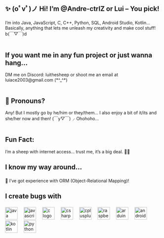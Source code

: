 <h2 align="left">✨ (oﾟvﾟ)ノ Hi! I’m @Andre-ctrlZ or Lui – You pick! </h2>

###

<p align="left"> I’m into Java, JavaScript, C, C++, Python, SQL, Android Studio, Kotlin... Basically, anything that lets me unleash my creativity and make cool stuff! b(￣▽￣)d<br><br> <h2 align-"left">If you want me in any fun project or just wanna hang...</h2> DM me on Discord: luithesheep or shoot me an email at luiace2003@gmail.com (*^_^*)<br><br><h2 align="left">🌈 Pronouns?</h2> Any! But I mostly go by he/him or they/them... I also enjoy a bit of it/its and she/her now and then! (￣y▽￣)╭ Ohohoho...<br><br><h2 align="left"> Fun Fact:</h2> I’m a sheep with internet access... trust me, it’s a big deal. 🐑🌐</p>

###

<h2 align="left">I know my way around... </h2>

###

###

<p align="left">🔧 I’ve got experience with ORM (Object-Relational Mapping)! </p>

###

###

<h2 align="left">I create bugs with</h2>

###

<div align="left">
  <img src="https://cdn.jsdelivr.net/gh/devicons/devicon/icons/java/java-original.svg" height="40" alt="java logo"  />
  <img width="12" />
  <img src="https://cdn.jsdelivr.net/gh/devicons/devicon/icons/javascript/javascript-original.svg" height="40" alt="javascript logo"  />
  <img width="12" />
  <img src="https://cdn.jsdelivr.net/gh/devicons/devicon/icons/c/c-original.svg" height="40" alt="c logo"  />
  <img width="12" />
  <img src="https://cdn.jsdelivr.net/gh/devicons/devicon/icons/csharp/csharp-original.svg" height="40" alt="csharp logo"  />
  <img width="12" />
  <img src="https://cdn.jsdelivr.net/gh/devicons/devicon/icons/cplusplus/cplusplus-original.svg" height="40" alt="cplusplus logo"  />
  <img width="12" />
  <img src="https://cdn.jsdelivr.net/gh/devicons/devicon/icons/raspberrypi/raspberrypi-original.svg" height="40" alt="raspberrypi logo"  />
  <img width="12" />
  <img src="https://cdn.jsdelivr.net/gh/devicons/devicon/icons/arduino/arduino-original.svg" height="40" alt="arduino logo"  />
  <img width="12" />
  <img src="https://cdn.jsdelivr.net/gh/devicons/devicon/icons/androidstudio/androidstudio-original.svg" height="40" alt="androidstudio logo"  />
  <img width="12" />
  <img src="https://cdn.jsdelivr.net/gh/devicons/devicon/icons/kotlin/kotlin-original.svg" height="40" alt="kotlin logo"  />
  <img width="12" />
  <img src="https://cdn.jsdelivr.net/gh/devicons/devicon/icons/python/python-original.svg" height="40" alt="python logo"  />
</div>

###
